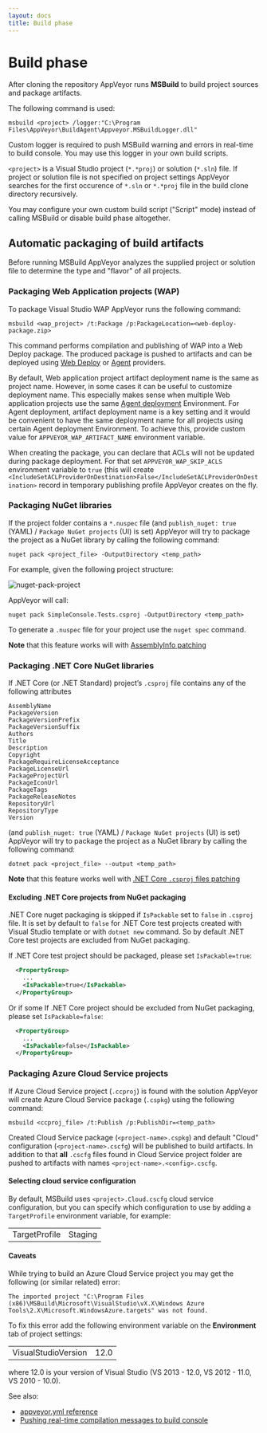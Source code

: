 ```yaml
---
layout: docs
title: Build phase
---
```


# Build phase

After cloning the repository AppVeyor runs **MSBuild** to build project sources and package artifacts.

The following command is used:

    msbuild <project> /logger:"C:\Program Files\AppVeyor\BuildAgent\Appveyor.MSBuildLogger.dll"

Custom logger is required to push MSBuild warning and errors in real-time to build console.
You may use this logger in your own build scripts.

`<project>` is a Visual Studio project (`*.*proj`) or solution (`*.sln`) file. If project or solution file is not specified on project settings AppVeyor searches for the first occurence of `*.sln` or `*.*proj` file in the build clone directory recursively.

You may configure your own custom build script ("Script" mode) instead of calling MSBuild or disable build phase altogether.


## Automatic packaging of build artifacts

Before running MSBuild AppVeyor analyzes the supplied project or solution file to determine the type and "flavor" of all projects.

### Packaging Web Application projects (WAP)

To package Visual Studio WAP AppVeyor runs the following command:

    msbuild <wap_project> /t:Package /p:PackageLocation=<web-deploy-package.zip>

This command performs compilation and publishing of WAP into a Web Deploy package. The produced package is pushed to artifacts and can be deployed using [Web Deploy](/docs/deployment/web-deploy/) or [Agent](/docs/deployment/agent/) providers.

By default, Web application project artifact deployment name is the same as project name. However, in some cases it can be useful to customize deployment name. This especially makes sense when multiple Web application projects use the same [Agent deployment](/docs/deployment/agent/#deploying-artifact-package-as-iis-web-site) Environment. For Agent deployment, artifact deployment name is a key setting and it would be convenient to have the same deployment name for all projects using certain Agent deployment Environment. To achieve this, provide custom value for `APPVEYOR_WAP_ARTIFACT_NAME` environment variable.

When creating the package, you can declare that ACLs will not be updated during package deployment. For that set `APPVEYOR_WAP_SKIP_ACLS` environment variable to `true` (this will create `<IncludeSetACLProviderOnDestination>False</IncludeSetACLProviderOnDestination>` record in temporary publishing profile AppVeyor creates on the fly.


### Packaging NuGet libraries

If the project folder contains a `*.nuspec` file (and `publish_nuget: true` (YAML) / `Package NuGet projects` (UI) is set) AppVeyor will try to package the project as a NuGet library by calling the following command:

    nuget pack <project_file> -OutputDirectory <temp_path>

For example, given the following project structure:

![nuget-pack-project](/assets/img/docs/nuget-pack-project.png)

AppVeyor will call:

    nuget pack SimpleConsole.Tests.csproj -OutputDirectory <temp_path>

To generate a `.nuspec` file for your project use the `nuget spec` command.

**Note** that this feature works will with [AssemblyInfo patching](/docs/build-configuration/#assemblyinfo-patching)

### Packaging .NET Core NuGet libraries

If .NET Core (or .NET Standard) project’s `.csproj` file contains any of the following attributes

    AssemblyName
    PackageVersion
    PackageVersionPrefix
    PackageVersionSuffix
    Authors
    Title
    Description
    Copyright
    PackageRequireLicenseAcceptance
    PackageLicenseUrl
    PackageProjectUrl
    PackageIconUrl
    PackageTags
    PackageReleaseNotes
    RepositoryUrl
    RepositoryType
    Version

(and `publish_nuget: true` (YAML) / `Package NuGet projects` (UI) is set) AppVeyor will try to package the project as a NuGet library by calling the following command:

    dotnet pack <project_file> --output <temp_path>

**Note** that this feature works well with [.NET Core `.csproj` files patching](/docs/build-configuration/#net-core-csproj-files-patching)

#### Excluding .NET Core projects from NuGet packaging

.NET Core nuget packaging is skipped if `IsPackable` set to `false` in `.csproj` file. It is set by default to `false` for .NET Core test projects created with Visual Studio template or with `dotnet new` command. So by default .NET Core test projects are excluded from NuGet packaging.

If .NET Core test project should be packaged, please set `IsPackable=true`:

```xml
  <PropertyGroup>
    ...
    <IsPackable>true</IsPackable>
  </PropertyGroup>
```

Or if some If .NET Core project should be excluded from NuGet packaging, please set `IsPackable=false`:

```xml
  <PropertyGroup>
    ...
    <IsPackable>false</IsPackable>
  </PropertyGroup>
```

### Packaging Azure Cloud Service projects

If Azure Cloud Service project (`.ccproj`) is found with the solution AppVeyor will create Azure Cloud Service package (`.cspkg`) using the following command:

    msbuild <ccproj_file> /t:Publish /p:PublishDir=<temp_path>

Created Cloud Service package (`<project-name>.cspkg`) and default "Cloud" configuration (`<project-name>.cscfg`) will be published to build artifacts. In addition to that **all** `.cscfg` files found in Cloud Service project folder are pushed to artifacts with names `<project-name>.<config>.cscfg`.

#### Selecting cloud service configuration

By default, MSBuild uses `<project>.Cloud.cscfg` cloud service configuration, but you can specify which configuration to use by adding a `TargetProfile` environment variable, for example:

<table>
    <tr>
        <td>TargetProfile</td>
        <td>Staging</td>
    </tr>
</table>

#### Caveats

While trying to build an Azure Cloud Service project you may get the following (or similar related) error:

    The imported project "C:\Program Files (x86)\MSBuild\Microsoft\VisualStudio\vX.X\Windows Azure Tools\2.X\Microsoft.WindowsAzure.targets" was not found.

To fix this error add the following environment variable on the **Environment** tab of project settings:

<table>
    <tr>
        <td>VisualStudioVersion</td>
        <td>12.0</td>
    </tr>
</table>

where 12.0 is your version of Visual Studio (VS 2013 - 12.0, VS 2012 - 11.0, VS 2010 - 10.0).

See also:

* [appveyor.yml reference](/docs/appveyor-yml/)
* [Pushing real-time compilation messages to build console](/docs/build-worker-api#add-compilation-message)

